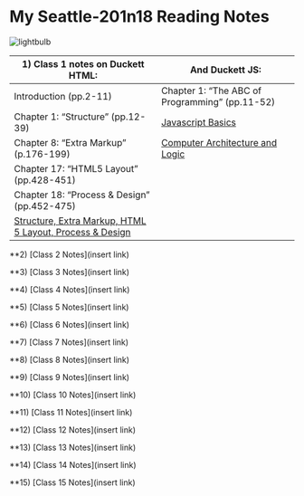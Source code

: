 # My Seattle-201n18 Reading Notes
  
  ![lightbulb](https://user-images.githubusercontent.com/61428656/75473987-fe78c100-594a-11ea-99e6-8322e6af80aa.jpg)
 

 | **1) Class 1 notes on Duckett HTML:**        |   **And Duckett JS:** |
 | -------------------------------------------- | ----------------------------------------------------------------------------------- |
 |  Introduction (pp.2-11)                      |    Chapter 1: “The ABC of Programming” (pp.11-52)                                 |
 |  Chapter 1: “Structure” (pp.12-39)           |      [Javascript Basics](https://github.com/kimmyd70/learning-journal/blob/master/javascript.md)  |
 |  Chapter 8: “Extra Markup” (p.176-199)       |   [Computer Architecture and Logic](https://github.com/kimmyd70/learning-journal/blob/master/how-computers-work.md)  |
 |  Chapter 17: “HTML5 Layout” (pp.428-451)     |
 |  Chapter 18: “Process & Design” (pp.452-475) |
 |   [Structure, Extra Markup, HTML 5 Layout, Process & Design](https://github.com/kimmyd70/learning-journal/blob/master/html-notes.md)|
    
  
 
  
   
    
    
  **2) [Class 2 Notes](insert link)
  
  **3) [Class 3 Notes](insert link)
  
  **4) [Class 4 Notes](insert link)
  
  **5) [Class 5 Notes](insert link)
  
  **6) [Class 6 Notes](insert link)
  
  **7) [Class 7 Notes](insert link)
  
  **8) [Class 8 Notes](insert link)
  
  **9) [Class 9 Notes](insert link)
  
  **10) [Class 10 Notes](insert link)
  
  **11) [Class 11 Notes](insert link)
  
  **12) [Class 12 Notes](insert link)
  
  **13) [Class 13 Notes](insert link)
  
  **14) [Class 14 Notes](insert link)
  
  **15) [Class 15 Notes](insert link)
  
